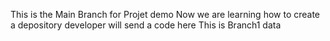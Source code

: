This is the Main Branch for Projet demo
Now we are learning how to create a depository
developer will send a code here
This is Branch1 data
